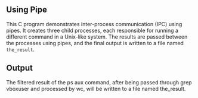 ## Using Pipe

This C program demonstrates inter-process communication (IPC) using pipes. It creates three child processes, each responsible for running a different command in a Unix-like system. The results are passed between the processes using pipes, and the final output is written to a file named `the_result`.

## Output
The filtered result of the ps aux command, after being passed through grep vboxuser and processed by wc, will be written to a file named the_result.